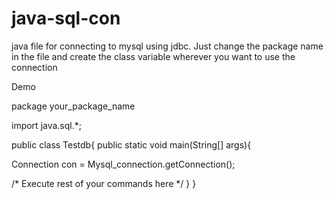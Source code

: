 # java-sql-con
java file for connecting to mysql using jdbc. Just change the package name in the file and 
create the class variable wherever you want to use the connection

Demo

package your_package_name

import java.sql.*;


public class Testdb{
   public static void main(String[] args){
   
   Connection con = Mysql_connection.getConnection();
   
   /*
   Execute rest of your commands here
   */
   }
}   
